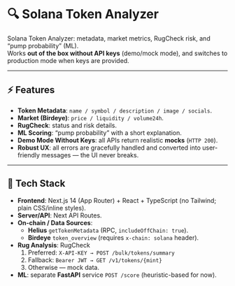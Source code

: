 # 🔍 Solana Token Analyzer

Solana Token Analyzer: metadata, market metrics, RugCheck risk, and “pump probability” (ML).  
Works **out of the box without API keys** (demo/mock mode), and switches to production mode when keys are provided.

---

## ⚡️ Features

- **Token Metadata**: `name / symbol / description / image / socials`.
- **Market (Birdeye)**: `price / liquidity / volume24h`.
- **RugCheck**: status and risk details.
- **ML Scoring**: “pump probability” with a short explanation.
- **Demo Mode Without Keys**: all APIs return realistic **mocks** (`HTTP 200`).
- **Robust UX**: all errors are gracefully handled and converted into user-friendly messages — the UI never breaks.

---

## 🧱 Tech Stack

- **Frontend**: Next.js 14 (App Router) + React + TypeScript (no Tailwind; plain CSS/inline styles).
- **Server/API**: Next API Routes.
- **On-chain / Data Sources**:
  - **Helius** `getTokenMetadata` (RPC, `includeOffChain: true`).
  - **Birdeye** `token_overview` (requires `x-chain: solana` header).
- **Rug Analysis**: RugCheck  
  1) Preferred: `X-API-KEY → POST /bulk/tokens/summary`  
  2) Fallback: `Bearer JWT → GET /v1/tokens/{mint}`  
  3) Otherwise — mock data.
- **ML**: separate **FastAPI** service `POST /score` (heuristic-based for now).
